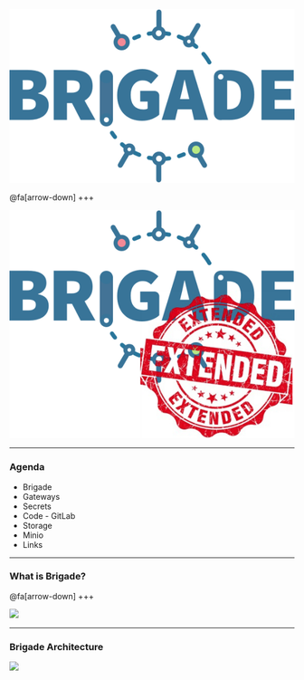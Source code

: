 <style>
.reveal section img { background:none; border:none; box-shadow:none; }
</style>

![](assets/brigade.png)

@fa[arrow-down]
+++

![](assets/brigadeex.png)

---

### Agenda

- Brigade
- Gateways
- Secrets
- Code - GitLab
- Storage
- Minio
- Links

---

### What is Brigade?

@fa[arrow-down]
+++

![](https://pbs.twimg.com/media/CV2rpOMVAAA0T8-.jpg)


---
### Brigade Architecture

![](https://raw.githubusercontent.com/Azure/brigade/master/docs/topics/img/design-overview.png)